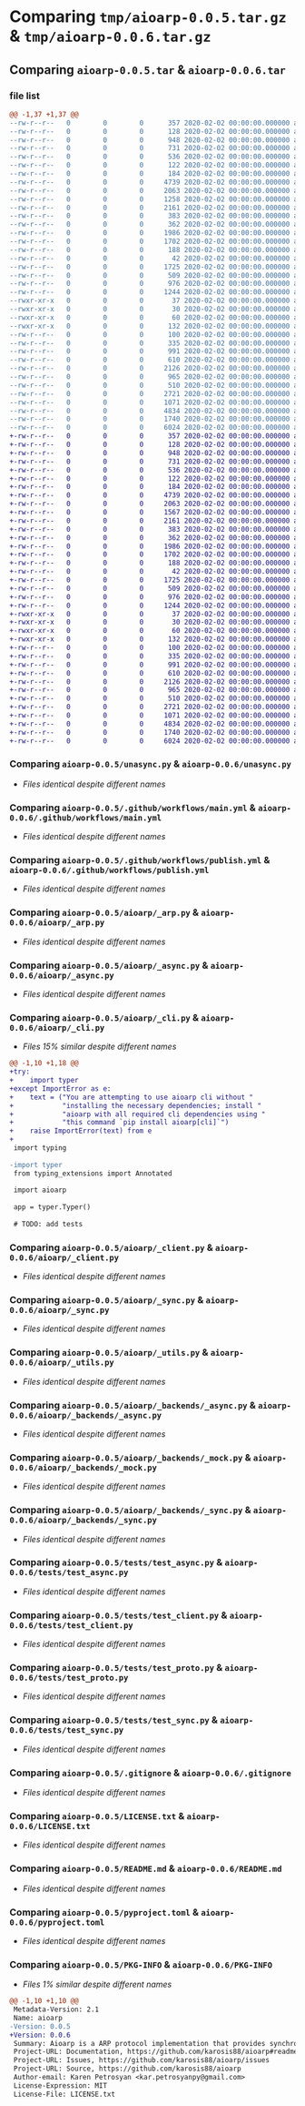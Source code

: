 # Comparing `tmp/aioarp-0.0.5.tar.gz` & `tmp/aioarp-0.0.6.tar.gz`

## Comparing `aioarp-0.0.5.tar` & `aioarp-0.0.6.tar`

### file list

```diff
@@ -1,37 +1,37 @@
--rw-r--r--   0        0        0      357 2020-02-02 00:00:00.000000 aioarp-0.0.5/CHANGELOG.md
--rw-r--r--   0        0        0      128 2020-02-02 00:00:00.000000 aioarp-0.0.5/requirements.txt
--rw-r--r--   0        0        0      948 2020-02-02 00:00:00.000000 aioarp-0.0.5/unasync.py
--rw-r--r--   0        0        0      731 2020-02-02 00:00:00.000000 aioarp-0.0.5/.github/workflows/main.yml
--rw-r--r--   0        0        0      536 2020-02-02 00:00:00.000000 aioarp-0.0.5/.github/workflows/publish.yml
--rw-r--r--   0        0        0      122 2020-02-02 00:00:00.000000 aioarp-0.0.5/aioarp/__about__.py
--rw-r--r--   0        0        0      184 2020-02-02 00:00:00.000000 aioarp-0.0.5/aioarp/__init__.py
--rw-r--r--   0        0        0     4739 2020-02-02 00:00:00.000000 aioarp-0.0.5/aioarp/_arp.py
--rw-r--r--   0        0        0     2063 2020-02-02 00:00:00.000000 aioarp-0.0.5/aioarp/_async.py
--rw-r--r--   0        0        0     1258 2020-02-02 00:00:00.000000 aioarp-0.0.5/aioarp/_cli.py
--rw-r--r--   0        0        0     2161 2020-02-02 00:00:00.000000 aioarp-0.0.5/aioarp/_client.py
--rw-r--r--   0        0        0      383 2020-02-02 00:00:00.000000 aioarp-0.0.5/aioarp/_exceptions.py
--rw-r--r--   0        0        0      362 2020-02-02 00:00:00.000000 aioarp-0.0.5/aioarp/_mock.py
--rw-r--r--   0        0        0     1986 2020-02-02 00:00:00.000000 aioarp-0.0.5/aioarp/_sync.py
--rw-r--r--   0        0        0     1702 2020-02-02 00:00:00.000000 aioarp-0.0.5/aioarp/_utils.py
--rw-r--r--   0        0        0      188 2020-02-02 00:00:00.000000 aioarp-0.0.5/aioarp/defaults.py
--rw-r--r--   0        0        0       42 2020-02-02 00:00:00.000000 aioarp-0.0.5/aioarp/_backends/__init__.py
--rw-r--r--   0        0        0     1725 2020-02-02 00:00:00.000000 aioarp-0.0.5/aioarp/_backends/_async.py
--rw-r--r--   0        0        0      509 2020-02-02 00:00:00.000000 aioarp-0.0.5/aioarp/_backends/_base.py
--rw-r--r--   0        0        0      976 2020-02-02 00:00:00.000000 aioarp-0.0.5/aioarp/_backends/_mock.py
--rw-r--r--   0        0        0     1244 2020-02-02 00:00:00.000000 aioarp-0.0.5/aioarp/_backends/_sync.py
--rwxr-xr-x   0        0        0       37 2020-02-02 00:00:00.000000 aioarp-0.0.5/scripts/check
--rwxr-xr-x   0        0        0       30 2020-02-02 00:00:00.000000 aioarp-0.0.5/scripts/lint
--rwxr-xr-x   0        0        0       60 2020-02-02 00:00:00.000000 aioarp-0.0.5/scripts/publish
--rwxr-xr-x   0        0        0      132 2020-02-02 00:00:00.000000 aioarp-0.0.5/scripts/test
--rw-r--r--   0        0        0      100 2020-02-02 00:00:00.000000 aioarp-0.0.5/tests/__init__.py
--rw-r--r--   0        0        0      335 2020-02-02 00:00:00.000000 aioarp-0.0.5/tests/conftest.py
--rw-r--r--   0        0        0      991 2020-02-02 00:00:00.000000 aioarp-0.0.5/tests/test_async.py
--rw-r--r--   0        0        0      610 2020-02-02 00:00:00.000000 aioarp-0.0.5/tests/test_client.py
--rw-r--r--   0        0        0     2126 2020-02-02 00:00:00.000000 aioarp-0.0.5/tests/test_proto.py
--rw-r--r--   0        0        0      965 2020-02-02 00:00:00.000000 aioarp-0.0.5/tests/test_sync.py
--rw-r--r--   0        0        0      510 2020-02-02 00:00:00.000000 aioarp-0.0.5/tests/test_utils.py
--rw-r--r--   0        0        0     2721 2020-02-02 00:00:00.000000 aioarp-0.0.5/.gitignore
--rw-r--r--   0        0        0     1071 2020-02-02 00:00:00.000000 aioarp-0.0.5/LICENSE.txt
--rw-r--r--   0        0        0     4834 2020-02-02 00:00:00.000000 aioarp-0.0.5/README.md
--rw-r--r--   0        0        0     1740 2020-02-02 00:00:00.000000 aioarp-0.0.5/pyproject.toml
--rw-r--r--   0        0        0     6024 2020-02-02 00:00:00.000000 aioarp-0.0.5/PKG-INFO
+-rw-r--r--   0        0        0      357 2020-02-02 00:00:00.000000 aioarp-0.0.6/CHANGELOG.md
+-rw-r--r--   0        0        0      128 2020-02-02 00:00:00.000000 aioarp-0.0.6/requirements.txt
+-rw-r--r--   0        0        0      948 2020-02-02 00:00:00.000000 aioarp-0.0.6/unasync.py
+-rw-r--r--   0        0        0      731 2020-02-02 00:00:00.000000 aioarp-0.0.6/.github/workflows/main.yml
+-rw-r--r--   0        0        0      536 2020-02-02 00:00:00.000000 aioarp-0.0.6/.github/workflows/publish.yml
+-rw-r--r--   0        0        0      122 2020-02-02 00:00:00.000000 aioarp-0.0.6/aioarp/__about__.py
+-rw-r--r--   0        0        0      184 2020-02-02 00:00:00.000000 aioarp-0.0.6/aioarp/__init__.py
+-rw-r--r--   0        0        0     4739 2020-02-02 00:00:00.000000 aioarp-0.0.6/aioarp/_arp.py
+-rw-r--r--   0        0        0     2063 2020-02-02 00:00:00.000000 aioarp-0.0.6/aioarp/_async.py
+-rw-r--r--   0        0        0     1567 2020-02-02 00:00:00.000000 aioarp-0.0.6/aioarp/_cli.py
+-rw-r--r--   0        0        0     2161 2020-02-02 00:00:00.000000 aioarp-0.0.6/aioarp/_client.py
+-rw-r--r--   0        0        0      383 2020-02-02 00:00:00.000000 aioarp-0.0.6/aioarp/_exceptions.py
+-rw-r--r--   0        0        0      362 2020-02-02 00:00:00.000000 aioarp-0.0.6/aioarp/_mock.py
+-rw-r--r--   0        0        0     1986 2020-02-02 00:00:00.000000 aioarp-0.0.6/aioarp/_sync.py
+-rw-r--r--   0        0        0     1702 2020-02-02 00:00:00.000000 aioarp-0.0.6/aioarp/_utils.py
+-rw-r--r--   0        0        0      188 2020-02-02 00:00:00.000000 aioarp-0.0.6/aioarp/defaults.py
+-rw-r--r--   0        0        0       42 2020-02-02 00:00:00.000000 aioarp-0.0.6/aioarp/_backends/__init__.py
+-rw-r--r--   0        0        0     1725 2020-02-02 00:00:00.000000 aioarp-0.0.6/aioarp/_backends/_async.py
+-rw-r--r--   0        0        0      509 2020-02-02 00:00:00.000000 aioarp-0.0.6/aioarp/_backends/_base.py
+-rw-r--r--   0        0        0      976 2020-02-02 00:00:00.000000 aioarp-0.0.6/aioarp/_backends/_mock.py
+-rw-r--r--   0        0        0     1244 2020-02-02 00:00:00.000000 aioarp-0.0.6/aioarp/_backends/_sync.py
+-rwxr-xr-x   0        0        0       37 2020-02-02 00:00:00.000000 aioarp-0.0.6/scripts/check
+-rwxr-xr-x   0        0        0       30 2020-02-02 00:00:00.000000 aioarp-0.0.6/scripts/lint
+-rwxr-xr-x   0        0        0       60 2020-02-02 00:00:00.000000 aioarp-0.0.6/scripts/publish
+-rwxr-xr-x   0        0        0      132 2020-02-02 00:00:00.000000 aioarp-0.0.6/scripts/test
+-rw-r--r--   0        0        0      100 2020-02-02 00:00:00.000000 aioarp-0.0.6/tests/__init__.py
+-rw-r--r--   0        0        0      335 2020-02-02 00:00:00.000000 aioarp-0.0.6/tests/conftest.py
+-rw-r--r--   0        0        0      991 2020-02-02 00:00:00.000000 aioarp-0.0.6/tests/test_async.py
+-rw-r--r--   0        0        0      610 2020-02-02 00:00:00.000000 aioarp-0.0.6/tests/test_client.py
+-rw-r--r--   0        0        0     2126 2020-02-02 00:00:00.000000 aioarp-0.0.6/tests/test_proto.py
+-rw-r--r--   0        0        0      965 2020-02-02 00:00:00.000000 aioarp-0.0.6/tests/test_sync.py
+-rw-r--r--   0        0        0      510 2020-02-02 00:00:00.000000 aioarp-0.0.6/tests/test_utils.py
+-rw-r--r--   0        0        0     2721 2020-02-02 00:00:00.000000 aioarp-0.0.6/.gitignore
+-rw-r--r--   0        0        0     1071 2020-02-02 00:00:00.000000 aioarp-0.0.6/LICENSE.txt
+-rw-r--r--   0        0        0     4834 2020-02-02 00:00:00.000000 aioarp-0.0.6/README.md
+-rw-r--r--   0        0        0     1740 2020-02-02 00:00:00.000000 aioarp-0.0.6/pyproject.toml
+-rw-r--r--   0        0        0     6024 2020-02-02 00:00:00.000000 aioarp-0.0.6/PKG-INFO
```

### Comparing `aioarp-0.0.5/unasync.py` & `aioarp-0.0.6/unasync.py`

 * *Files identical despite different names*

### Comparing `aioarp-0.0.5/.github/workflows/main.yml` & `aioarp-0.0.6/.github/workflows/main.yml`

 * *Files identical despite different names*

### Comparing `aioarp-0.0.5/.github/workflows/publish.yml` & `aioarp-0.0.6/.github/workflows/publish.yml`

 * *Files identical despite different names*

### Comparing `aioarp-0.0.5/aioarp/_arp.py` & `aioarp-0.0.6/aioarp/_arp.py`

 * *Files identical despite different names*

### Comparing `aioarp-0.0.5/aioarp/_async.py` & `aioarp-0.0.6/aioarp/_async.py`

 * *Files identical despite different names*

### Comparing `aioarp-0.0.5/aioarp/_cli.py` & `aioarp-0.0.6/aioarp/_cli.py`

 * *Files 15% similar despite different names*

```diff
@@ -1,10 +1,18 @@
+try:
+    import typer
+except ImportError as e:
+    text = ("You are attempting to use aioarp cli without "
+            "installing the necessary dependencies; install "
+            "aioarp with all required cli dependencies using "
+            "this command `pip install aioarp[cli]`")
+    raise ImportError(text) from e
+
 import typing
 
-import typer
 from typing_extensions import Annotated
 
 import aioarp
 
 app = typer.Typer()
 
 # TODO: add tests
```

### Comparing `aioarp-0.0.5/aioarp/_client.py` & `aioarp-0.0.6/aioarp/_client.py`

 * *Files identical despite different names*

### Comparing `aioarp-0.0.5/aioarp/_sync.py` & `aioarp-0.0.6/aioarp/_sync.py`

 * *Files identical despite different names*

### Comparing `aioarp-0.0.5/aioarp/_utils.py` & `aioarp-0.0.6/aioarp/_utils.py`

 * *Files identical despite different names*

### Comparing `aioarp-0.0.5/aioarp/_backends/_async.py` & `aioarp-0.0.6/aioarp/_backends/_async.py`

 * *Files identical despite different names*

### Comparing `aioarp-0.0.5/aioarp/_backends/_mock.py` & `aioarp-0.0.6/aioarp/_backends/_mock.py`

 * *Files identical despite different names*

### Comparing `aioarp-0.0.5/aioarp/_backends/_sync.py` & `aioarp-0.0.6/aioarp/_backends/_sync.py`

 * *Files identical despite different names*

### Comparing `aioarp-0.0.5/tests/test_async.py` & `aioarp-0.0.6/tests/test_async.py`

 * *Files identical despite different names*

### Comparing `aioarp-0.0.5/tests/test_client.py` & `aioarp-0.0.6/tests/test_client.py`

 * *Files identical despite different names*

### Comparing `aioarp-0.0.5/tests/test_proto.py` & `aioarp-0.0.6/tests/test_proto.py`

 * *Files identical despite different names*

### Comparing `aioarp-0.0.5/tests/test_sync.py` & `aioarp-0.0.6/tests/test_sync.py`

 * *Files identical despite different names*

### Comparing `aioarp-0.0.5/.gitignore` & `aioarp-0.0.6/.gitignore`

 * *Files identical despite different names*

### Comparing `aioarp-0.0.5/LICENSE.txt` & `aioarp-0.0.6/LICENSE.txt`

 * *Files identical despite different names*

### Comparing `aioarp-0.0.5/README.md` & `aioarp-0.0.6/README.md`

 * *Files identical despite different names*

### Comparing `aioarp-0.0.5/pyproject.toml` & `aioarp-0.0.6/pyproject.toml`

 * *Files identical despite different names*

### Comparing `aioarp-0.0.5/PKG-INFO` & `aioarp-0.0.6/PKG-INFO`

 * *Files 1% similar despite different names*

```diff
@@ -1,10 +1,10 @@
 Metadata-Version: 2.1
 Name: aioarp
-Version: 0.0.5
+Version: 0.0.6
 Summary: Aioarp is a ARP protocol implementation that provides synchronous and asynchronous interfaces and gives you complete control over how ARP packets are sent.
 Project-URL: Documentation, https://github.com/karosis88/aioarp#readme
 Project-URL: Issues, https://github.com/karosis88/aioarp/issues
 Project-URL: Source, https://github.com/karosis88/aioarp
 Author-email: Karen Petrosyan <kar.petrosyanpy@gmail.com>
 License-Expression: MIT
 License-File: LICENSE.txt
```

